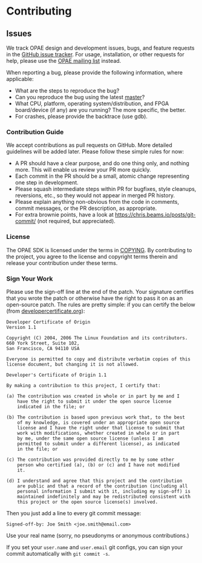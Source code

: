 # Contributing

## Issues

We track OPAE design and development issues, bugs, and feature requests in
the [GitHub issue tracker](https://github.com/OPAE/opae-sdk/issues). For
usage, installation, or other requests for help, please use the [OPAE mailing
list](https://lists.linuxfoundation.org/mailman/listinfo/opae) instead.

When reporting a bug, please provide the following information, where
applicable:

* What are the steps to reproduce the bug?
* Can you reproduce the bug using the latest [master](https://github.com/OPAE/opae-sdk/tree/master)?
* What CPU, platform, operating system/distribution, and FPGA board/device (if any) are you running? The more specific, the better.
* For crashes, please provide the backtrace (use gdb).

### Contribution Guide

We accept contributions as pull requests on GitHub. More detailed guidelines
will be added later. Please follow these simple rules for now:

* A PR should have a clear purpose, and do one thing only, and nothing more. This will enable us review your PR more quickly.
* Each commit in the PR should be a small, atomic change representing one step in development.
* Please squash intermediate steps within PR for bugfixes, style cleanups, reversions, etc., so they would not appear in merged PR history.
* Please explain anything non-obvious from the code in comments, commit messages, or the PR description, as appropriate.
* For extra brownie points, have a look at https://chris.beams.io/posts/git-commit/ (not required, but appreciated).

### License

The OPAE SDK is licensed under the terms in
[COPYING](https://github.com/OPAE/opae-sdk/blob/master/COPYING). By
contributing to the project, you agree to the license and copyright terms
therein and release your contribution under these terms.

### Sign Your Work

Please use the sign-off line at the end of the patch. Your signature
certifies that you wrote the patch or otherwise have the right to pass it on
as an open-source patch. The rules are pretty simple: if you can certify
the below (from [developercertificate.org](http://developercertificate.org/)):

```
Developer Certificate of Origin
Version 1.1

Copyright (C) 2004, 2006 The Linux Foundation and its contributors.
660 York Street, Suite 102,
San Francisco, CA 94110 USA

Everyone is permitted to copy and distribute verbatim copies of this
license document, but changing it is not allowed.

Developer's Certificate of Origin 1.1

By making a contribution to this project, I certify that:

(a) The contribution was created in whole or in part by me and I
    have the right to submit it under the open source license
    indicated in the file; or

(b) The contribution is based upon previous work that, to the best
    of my knowledge, is covered under an appropriate open source
    license and I have the right under that license to submit that
    work with modifications, whether created in whole or in part
    by me, under the same open source license (unless I am
    permitted to submit under a different license), as indicated
    in the file; or

(c) The contribution was provided directly to me by some other
    person who certified (a), (b) or (c) and I have not modified
    it.

(d) I understand and agree that this project and the contribution
    are public and that a record of the contribution (including all
    personal information I submit with it, including my sign-off) is
    maintained indefinitely and may be redistributed consistent with
    this project or the open source license(s) involved.
```

Then you just add a line to every git commit message:

    Signed-off-by: Joe Smith <joe.smith@email.com>

Use your real name (sorry, no pseudonyms or anonymous contributions.)

If you set your `user.name` and `user.email` git configs, you can sign your
commit automatically with `git commit -s`.
